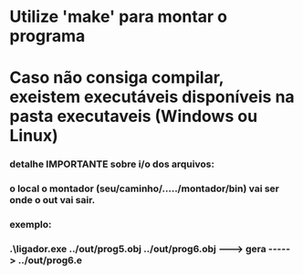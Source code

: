 # Utilize 'make' para montar o programa
# Caso não consiga compilar, exeistem executáveis disponíveis na pasta executaveis (Windows ou Linux)

### detalhe IMPORTANTE sobre i/o dos arquivos:
### o local o montador (seu/caminho/...../montador/bin) vai ser onde o out vai sair.
### exemplo:
### .\ligador.exe ../out/prog5.obj ../out/prog6.obj ---> gera -----> ../out/prog6.e